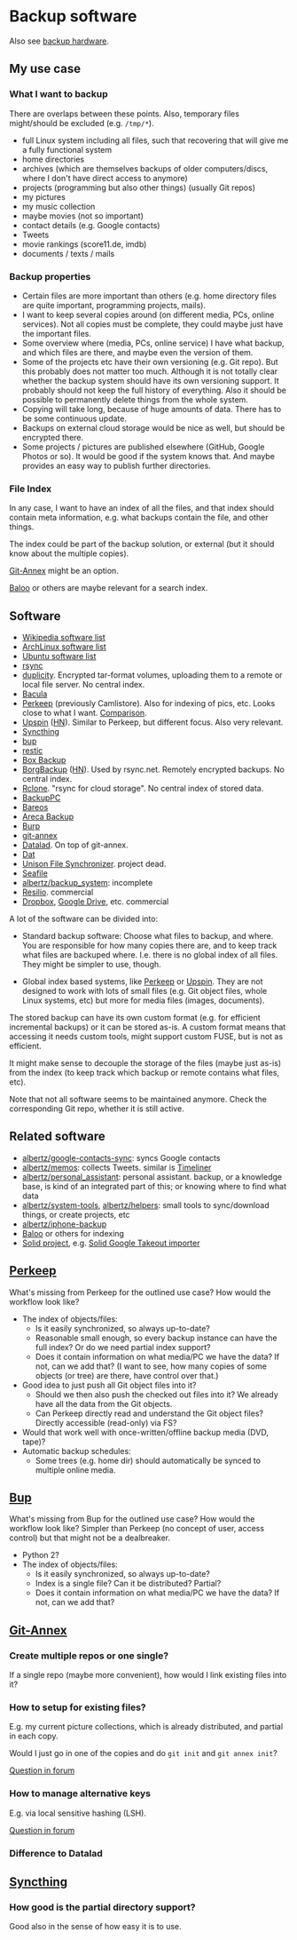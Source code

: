 # Backup software

Also see [backup hardware](backup-hardware.md).

## My use case

### What I want to backup

There are overlaps between these points.
Also, temporary files might/should be excluded (e.g. `/tmp/*`).

* full Linux system including all files, such that recovering that will give me a fully functional system
* home directories
* archives (which are themselves backups of older computers/discs, where I don't have direct access to anymore)
* projects (programming but also other things) (usually Git repos)
* my pictures
* my music collection
* maybe movies (not so important)
* contact details (e.g. Google contacts)
* Tweets
* movie rankings (score11.de, imdb)
* documents / texts / mails


### Backup properties

* Certain files are more important than others (e.g. home directory files are quite important, programming projects, mails).
* I want to keep several copies around (on different media, PCs, online services).
  Not all copies must be complete, they could maybe just have the important files.
* Some overview where (media, PCs, online service) I have what backup, and which files are there, and maybe even the version of them.
* Some of the projects etc have their own versioning (e.g. Git repo).
  But this probably does not matter too much.
  Although it is not totally clear whether the backup system should have its own versioning support.
  It probably should not keep the full history of everything.
  Also it should be possible to permanently delete things from the whole system.
* Copying will take long, because of huge amounts of data. There has to be some continuous update.
* Backups on external cloud storage would be nice as well, but should be encrypted there.
* Some projects / pictures are published elsewhere (GitHub, Google Photos or so).
  It would be good if the system knows that. And maybe provides an easy way to publish further directories.


### File Index

In any case, I want to have an index of all the files,
and that index should contain meta information,
e.g. what backups contain the file, and other things.

The index could be part of the backup solution,
or external (but it should know about the multiple copies).

[Git-Annex](https://git-annex.branchable.com/) might be an option.

[Baloo](https://community.kde.org/Baloo) or others are maybe relevant for a search index.


## Software

* [Wikipedia software list](https://en.wikipedia.org/wiki/List_of_backup_software)
* [ArchLinux software list](https://wiki.archlinux.org/index.php/Synchronization_and_backup_programs)
* [Ubuntu software list](https://help.ubuntu.com/community/BackupYourSystem)
* [rsync](https://rsync.samba.org/)
* [duplicity](https://nongnu.org/duplicity/). Encrypted tar-format volumes, uploading them to a remote or local file server.
  No central index.
* [Bacula](https://bacula.org/)
* [Perkeep](https://perkeep.org/) (previously Camlistore).
  Also for indexing of pics, etc.
  Looks close to what I want.
  [Comparison](https://perkeep.org/doc/compare).
* [Upspin](https://upspin.io/)
  ([HN](https://news.ycombinator.com/item?id=13700492)).
  Similar to Perkeep, but different focus.
  Also very relevant.
* [Syncthing](https://syncthing.net/)
* [bup](https://bup.github.io/)
* [restic](https://restic.net/)
* [Box Backup](https://www.boxbackup.org/)
* [BorgBackup](https://www.borgbackup.org/)
  ([HN](https://news.ycombinator.com/item?id=21642364)).
  Used by rsync.net.
  Remotely encrypted backups.
  No central index.
* [Rclone](https://rclone.org/). "rsync for cloud storage".
  No central index of stored data.
* [BackupPC](https://backuppc.github.io/backuppc/)
* [Bareos](https://www.bareos.org/)
* [Areca Backup](http://www.areca-backup.org/)
* [Burp](https://burp.grke.org/)
* [git-annex](https://git-annex.branchable.com/)
* [Datalad](https://www.datalad.org/). On top of git-annex.
* [Dat](http://datproject.org)
* [Unison File Synchronizer](https://www.cis.upenn.edu/~bcpierce/unison/). project dead.
* [Seafile](https://github.com/haiwen/seafile)
* [albertz/backup_system](https://github.com/albertz/backup_system): incomplete
* [Resilio](https://www.resilio.com/individuals-sync/). commercial
* [Dropbox](https://www.dropbox.com/), [Google Drive](https://www.google.com/drive/), etc. commercial

A lot of the software can be divided into:

* Standard backup software:
  Choose what files to backup, and where.
  You are responsible for how many copies there are,
  and to keep track what files are backuped where.
  I.e. there is no global index of all files.
  They might be simpler to use, though.

* Global index based systems,
  like [Perkeep](https://perkeep.org/) or [Upspin](https://upspin.io/).
  They are not designed to work with lots of small files
  (e.g. Git object files, whole Linux systems, etc)
  but more for media files (images, documents).

The stored backup can have its own custom format
(e.g. for efficient incremental backups)
or it can be stored as-is.
A custom format means that accessing it needs custom tools,
might support custom FUSE, but is not as efficient.

It might make sense to decouple the storage of the files (maybe just as-is)
from the index (to keep track which backup or remote contains what files, etc).

Note that not all software seems to be maintained anymore.
Check the corresponding Git repo, whether it is still active.


## Related software

* [albertz/google-contacts-sync](https://github.com/albertz/google-contacts-sync): syncs Google contacts
* [albertz/memos](https://github.com/albertz/memos): collects Tweets. similar is [Timeliner](https://github.com/mholt/timeliner)
* [albertz/personal_assistant](https://github.com/albertz/personal_assistant): personal assistant. backup, or a knowledge base, is kind of an integrated part of this; or knowing where to find what data
* [albertz/system-tools](https://github.com/albertz/system-tools), [albertz/helpers](https://github.com/albertz/helpers): small tools to sync/download things, or create projects, etc
* [albertz/iphone-backup](https://github.com/albertz/iphone-backup)
* [Baloo](https://community.kde.org/Baloo) or others for indexing
* [Solid project](https://solidproject.org/),
  e.g. [Solid Google Takeout importer](https://github.com/solid/solid-takeout-import)


## [Perkeep](https://perkeep.org/)

What's missing from Perkeep for the outlined use case?
How would the workflow look like?

* The index of objects/files:
  - Is it easily synchronized, so always up-to-date?
  - Reasonable small enough, so every backup instance can have the full index?
    Or do we need partial index support?
  - Does it contain information on what media/PC we have the data?
    If not, can we add that?
    (I want to see, how many copies of some objects (or tree) are there,
     have control over that.)
* Good idea to just push all Git object files into it?
  - Should we then also push the checked out files into it?
    We already have all the data from the Git objects.
  - Can Perkeep directly read and understand the Git object files?
    Directly accessible (read-only) via FS?
* Would that work well with once-written/offline backup media (DVD, tape)?
* Automatic backup schedules:
  - Some trees (e.g. home dir) should automatically be synced to multiple online media.


## [Bup](https://bup.github.io/)

What's missing from Bup for the outlined use case?
How would the workflow look like?
Simpler than Perkeep (no concept of user, access control)
but that might not be a dealbreaker.

* Python 2?
* The index of objects/files:
  - Is it easily synchronized, so always up-to-date?
  - Index is a single file? Can it be distributed? Partial?
  - Does it contain information on what media/PC we have the data?
    If not, can we add that?


## [Git-Annex](https://git-annex.branchable.com/)

### Create multiple repos or one single?

If a single repo (maybe more convenient),
how would I link existing files into it?

### How to setup for existing files?

E.g. my current picture collections, which is already distributed, and partial in each copy.

Would I just go in one of the copies
and do `git init` and `git annex init`?

[Question in forum](https://git-annex.branchable.com/forum/Import_existing_files/)

### How to manage alternative keys

E.g. via local sensitive hashing (LSH).

[Question in forum](https://git-annex.branchable.com/forum/Fuzzy_local_sensitive_hashing___40__LSH__41__/)

### Difference to Datalad


## [Syncthing](http://syncthing.net)

### How good is the partial directory support?

Good also in the sense of how easy it is to use.

